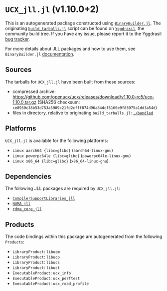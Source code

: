 # `UCX_jll.jl` (v1.10.0+2)

This is an autogenerated package constructed using [`BinaryBuilder.jl`](https://github.com/JuliaPackaging/BinaryBuilder.jl). The originating [`build_tarballs.jl`](https://github.com/JuliaPackaging/Yggdrasil/blob/c16fddd108b63907796fd4612b30812e111d8e30/U/UCX/build_tarballs.jl) script can be found on [`Yggdrasil`](https://github.com/JuliaPackaging/Yggdrasil/), the community build tree.  If you have any issue, please report it to the Yggdrasil [bug tracker](https://github.com/JuliaPackaging/Yggdrasil/issues).

For more details about JLL packages and how to use them, see `BinaryBuilder.jl` [documentation](https://juliapackaging.github.io/BinaryBuilder.jl/dev/jll/).

## Sources

The tarballs for `UCX_jll.jl` have been built from these sources:

* compressed archive: https://github.com/openucx/ucx/releases/download/v1.10.0-rc5/ucx-1.10.0.tar.gz (SHA256 checksum: `ce8950c38b53d753a5909c21fd2cfff874d96a84dcf5166e9f85975a1dd3a54d`)
* files in directory, relative to originating `build_tarballs.jl`: [`./bundled`](https://github.com/JuliaPackaging/Yggdrasil/tree/c16fddd108b63907796fd4612b30812e111d8e30/U/UCX/bundled)

## Platforms

`UCX_jll.jl` is available for the following platforms:

* `Linux aarch64 {libc=glibc}` (`aarch64-linux-gnu`)
* `Linux powerpc64le {libc=glibc}` (`powerpc64le-linux-gnu`)
* `Linux x86_64 {libc=glibc}` (`x86_64-linux-gnu`)

## Dependencies

The following JLL packages are required by `UCX_jll.jl`:

* [`CompilerSupportLibraries_jll`](https://github.com/JuliaBinaryWrappers/CompilerSupportLibraries_jll.jl)
* [`NUMA_jll`](https://github.com/JuliaBinaryWrappers/NUMA_jll.jl)
* [`rdma_core_jll`](https://github.com/JuliaBinaryWrappers/rdma_core_jll.jl)

## Products

The code bindings within this package are autogenerated from the following `Products`:

* `LibraryProduct`: `libucm`
* `LibraryProduct`: `libucp`
* `LibraryProduct`: `libucs`
* `LibraryProduct`: `libuct`
* `ExecutableProduct`: `ucx_info`
* `ExecutableProduct`: `ucx_perftest`
* `ExecutableProduct`: `ucx_read_profile`
